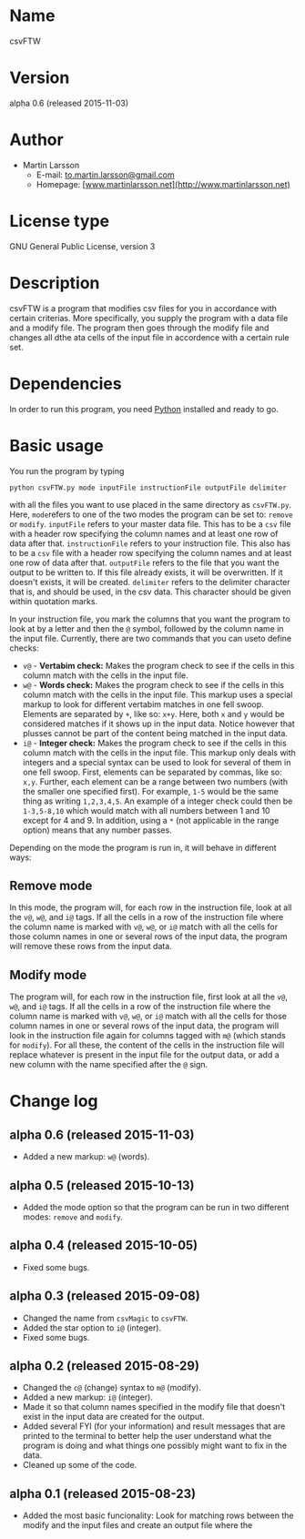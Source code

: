# Name

csvFTW

# Version

alpha 0.6 (released 2015-11-03)

# Author

- Martin Larsson
	- E-mail: [to.martin.larsson@gmail.com](to.martin.larsson@gmail.com)
	- Homepage: [www.martinlarsson.net](http://www.martinlarsson.net)

# License type

GNU Gen­eral Public Li­cense, ver­sion 3

# Description

csvFTW is a program that modifies csv files for you in accordance with certain criterias. More specifically, you supply the program with a data file and a modify file. The program then goes through the modify file and changes all dthe ata cells of the input file in accordence with a certain rule set.

# Dependencies

In order to run this program, you need [Python](https://www.python.org/) installed and ready to go.

# Basic usage

You run the program by typing

	python csvFTW.py mode inputFile instructionFile outputFile delimiter

with all the files you want to use placed in the same directory as `csvFTW.py`. Here, `mode`refers to one of the two modes the program can be set to: `remove` or `modify`. `inputFile` refers to your master data file. This has to be a `csv` file with a header row specifying the column names and at least one row of data after that. `instructionFile` refers to your instruction file. This also has to be a `csv` file with a header row specifying the column names and at least one row of data after that. `outputFile` refers to the file  that you want the output to be written to. If this file already exists, it will be overwritten. If it doesn't exists, it will be created. `delimiter` refers to the delimiter character that is, and should be used, in the csv data. This character should be given within quotation marks.

In your instruction file, you mark the columns that you want the program to look at by a letter and then the `@` symbol, followed by the column name in the input file. Currently, there are two commands that you can useto define checks:

- `v@` - **Vertabim check:** Makes the program check to see if the cells in this column match with the cells in the input file.
- `w@` - **Words check:** Makes the program check to see if the cells in this column match with the cells in the input file. This markup uses a special markup to look for different vertabim matches in one fell swoop. Elements are separated by `+`, like so: `x+y`. Here, both `x` and `y` would be considered matches if it shows up in the input data. Notice however that plusses cannot be part of the content being matched in the input data.
- `i@` - **Integer check:** Makes the program check to see if the cells in this column match with the cells in the input file. This markup only deals with integers and a special syntax can be used to look for several of them in one fell swoop. First, elements can be separated by commas, like so: `x,y`. Further, each element can be a range between two numbers (with the smaller one specified first). For example, `1-5` would be the same thing as writing `1,2,3,4,5`. An example of a integer check could then be `1-3,5-8,10` which would match with all numbers between 1 and 10 except for 4 and 9. In addition, using a `*` (not applicable in the range option) means that any number passes.

Depending on the mode the program is run in, it will behave in different ways:

## Remove mode

In this mode, the program will, for each row in the instruction file, look at all the `v@`, `w@`, and `i@` tags. If all the cells in a row of the instruction file where the column name is marked with `v@`, `w@`, or `i@` match with all the cells for those column names in one or several rows of the input data, the program will remove these rows from the input data.

## Modify mode

The program will, for each row in the instruction file, first look at all the `v@`, `w@`, and `i@` tags. If all the cells in a row of the instruction file where the column name is marked with `v@`, `w@`, or `i@` match with all the cells for those column names in one or several rows of the input data, the program will look in the instruction file again for columns tagged with `m@` (which stands for `modify`). For all these, the content of the cells in the instruction file will replace whatever is present in the input file for the output data, or add a new column with the name specified after the `@` sign.


# Change log

## alpha 0.6 (released 2015-11-03)
- Added a new markup: `w@` (words).

## alpha 0.5 (released 2015-10-13)
- Added the mode option so that the program can be run in two different modes: `remove` and `modify`.

## alpha 0.4 (released 2015-10-05)
- Fixed some bugs.

## alpha 0.3 (released 2015-09-08)
- Changed the name from `csvMagic` to `csvFTW`.
- Added the star option to `i@` (integer).
- Fixed some bugs.

## alpha 0.2 (released 2015-08-29)
- Changed the `c@` (change) syntax to `m@` (modify).
- Added a new markup: `i@` (integer).
- Made it so that column names specified in the modify file that doesn't exist in the input data are created for the output.
- Added several FYI (for your information) and result messages that are printed to the terminal to better help the user understand what the program is doing and what things one possibly might want to fix in the data.
- Cleaned up some of the code.

## alpha 0.1 (released 2015-08-23)
- Added the most basic funcionality: Look for matching rows between the modify and the input files and create an output file where the 
